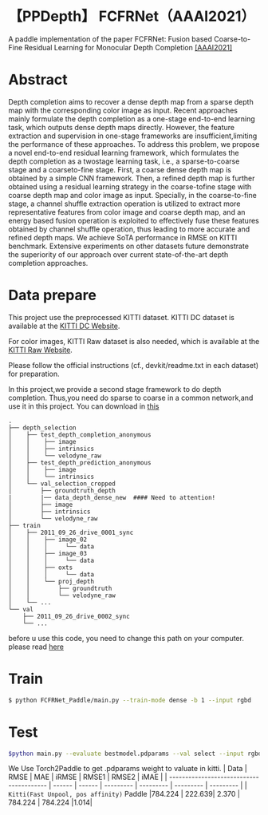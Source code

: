 # 【PPDepth】 FCFRNet（AAAI2021）

A paddle implementation of the paper FCFRNet: Fusion based Coarse-to-Fine Residual Learning for Monocular Depth Completion [\[AAAI2021\]](https://arxiv.org/pdf/2012.08270v1.pdf)

# Abstract
Depth completion aims to recover a dense depth map from a sparse depth map with the corresponding color image as input. Recent approaches mainly formulate the depth completion as a one-stage end-to-end learning task, which outputs dense depth maps directly. However, the feature extraction and supervision in one-stage frameworks are insufficient,limiting the performance of these approaches. To address this problem, we propose a novel end-to-end residual learning framework, which formulates the depth completion as a twostage learning task, i.e., a sparse-to-coarse stage and a coarseto-fine stage. First, a coarse dense depth map is obtained by a simple CNN framework. Then, a refined depth map is further obtained using a residual learning strategy in the coarse-tofine stage with coarse depth map and color image as input. Specially, in the coarse-to-fine stage, a channel shuffle extraction operation is utilized to extract more representative features from color image and coarse depth map, and an energy
based fusion operation is exploited to effectively fuse these features obtained by channel shuffle operation, thus leading to more accurate and refined depth maps. We achieve SoTA performance in RMSE on KITTI benchmark. Extensive experiments on other datasets future demonstrate the superiority of our approach over current state-of-the-art depth completion approaches.

# Data prepare
This project use the preprocessed KITTI dataset.
KITTI DC dataset is available at the [KITTI DC Website](http://www.cvlibs.net/datasets/kitti/eval_depth.php?benchmark=depth_completion).

For color images, KITTI Raw dataset is also needed, which is available at the [KITTI Raw Website](http://www.cvlibs.net/datasets/kitti/raw_data.php).

Please follow the official instructions (cf., devkit/readme.txt in each dataset) for preparation.


In this project,we provide a second stage framework to do depth completion. Thus,you need do sparse to coarse  in a common network,and use it in this project. You can download  in [this]()


```
.
├── depth_selection
│    ├── test_depth_completion_anonymous
│    │    ├── image
│    │    ├── intrinsics
│    │    └── velodyne_raw
│    ├── test_depth_prediction_anonymous
│    │    ├── image
│    │    └── intrinsics
│    └── val_selection_cropped
│        ├── groundtruth_depth
|        |── data_depth_dense_new  #### Need to attention!
│        ├── image
│        ├── intrinsics
│        └── velodyne_raw
├── train
│    ├── 2011_09_26_drive_0001_sync
│    │    ├── image_02
│    │    │     └── data
│    │    ├── image_03
│    │    │     └── data
│    │    ├── oxts
│    │    │     └── data
│    │    └── proj_depth
│    │        ├── groundtruth
│    │        └── velodyne_raw
│    └── ...
└── val
    ├── 2011_09_26_drive_0002_sync
    └── ...
```

before u use this code, you need to change this path on your computer. please read [here](https://github.com/imexb9584/PPDepth/blob/main/FCFRNet/dataloader/README.md)


# Train
```bash
$ python FCFRNet_Paddle/main.py --train-mode dense -b 1 --input rgbd
```

# Test
```bash
$python main.py --evaluate bestmodel.pdparams --val select --input rgbd
```
We Use Torch2Paddle to get .pdparams weight to valuate in kitti. 
| Data                                     | RMSE   | MAE    | iRMSE | RMSE1 | RMSE2 | iMAE |
| ---------------------------------------- | ------ | ------ | --------- | --------- | --------- | --------- |
| `Kitti(Fast Unpool, pos affinity)`  Paddle |784.224 | 222.639| 2.370    | 784.224   | 784.224 |1.014|


